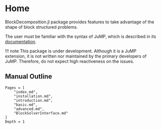 

# Home

BlockDecomposition.jl package provides features to take advantage of the shape of
block structured problems.

The user must be familiar with the syntax of JuMP, which is described in its
[documentation](https://jump.readthedocs.io/en/latest/).

!!! note
    This package is under development. Although it is a JuMP extension,
    it is not written nor maintained by the primary developers of JuMP.
    Therefore, do not expect high reactiveness on the issues.

## Manual Outline

```@contents
Pages = [
    "index.md",
    "installation.md",
    "introduction.md",
    "basic.md",
    "advanced.md",
    "BlockSolverInterface.md"
]
Depth = 1
```    
